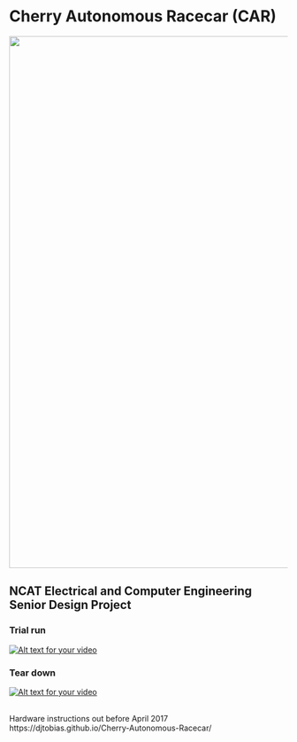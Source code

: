 # Cherry Autonomous Racecar (CAR)

<img src="https://github.com/DJTobias/Cherry-Autonomous-Racecar/blob/master/pictures/car_vert_r_mod.jpg" height="960" width="649">

## NCAT Electrical and Computer Engineering Senior Design Project


### Trial run
[![Alt text for your video](http://img.youtube.com/vi/x3ub8OhKxhM/0.jpg)](https://www.youtube.com/watch?v=x3ub8OhKxhM)
<br/>

### Tear down
[![Alt text for your video](http://img.youtube.com/vi/-biNqjLkFGM/0.jpg)](https://youtu.be/HHdqdwMvcN8)

<br/>
Hardware instructions out before April 2017
<br/>
https://djtobias.github.io/Cherry-Autonomous-Racecar/
